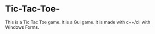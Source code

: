 # Tic-Tac-Toe-
This is a Tic Tac Toe game.
It is a Gui game.
It is made with c++/cli with Windows Forms.
